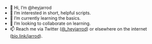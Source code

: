 - 👋 Hi, I’m @heyjarrod
- 👀 I’m interested in short, helpful scripts.
- 🌱 I’m currently learning the basics.
- 💞️ I’m looking to collaborate on learning.
- 📫 Reach me via Twitter ([@_heyjarrod](https://twitter.com/_heyjarrod)) or elsewhere on the internet ([bio.link/jarrod](https://bio.link/jarrod)).

<!---
heyjarrod/heyjarrod is a ✨ special ✨ repository because its `README.md` (this file) appears on your GitHub profile.
You can click the Preview link to take a look at your changes.
--->
